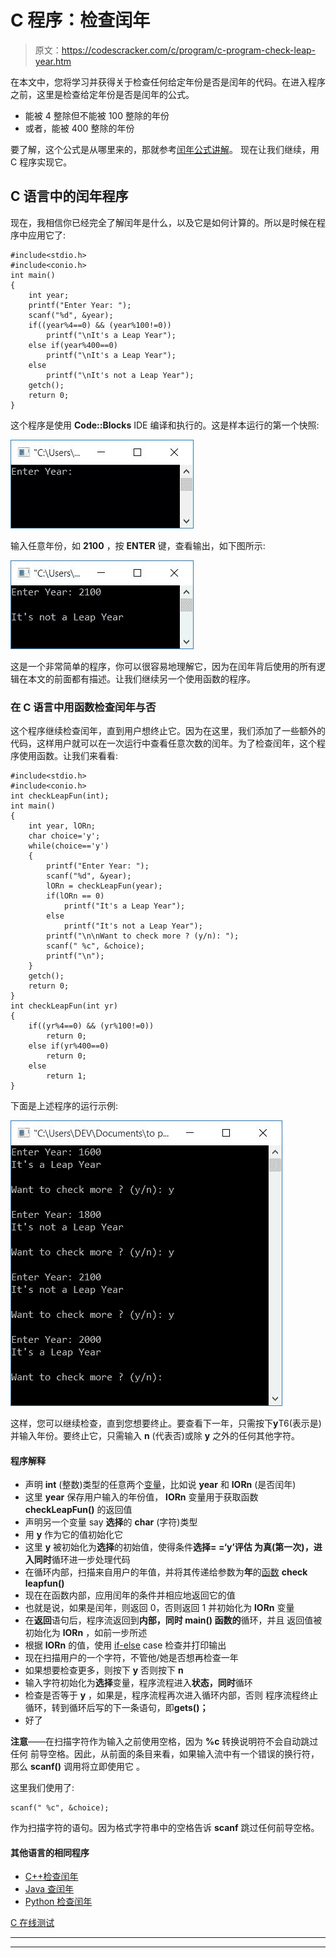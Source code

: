 # C 程序：检查闰年

> 原文：<https://codescracker.com/c/program/c-program-check-leap-year.htm>

在本文中，您将学习并获得关于检查任何给定年份是否是闰年的代码。在进入程序之前，这里是检查给定年份是否是闰年的公式。

*   能被 4 整除但不能被 100 整除的年份
*   或者，能被 400 整除的年份

要了解，这个公式是从哪里来的，那就参考[闰年公式讲解](/nonprog/leap-year.htm)。 现在让我们继续，用 C 程序实现它。

## C 语言中的闰年程序

现在，我相信你已经完全了解闰年是什么，以及它是如何计算的。所以是时候在程序中应用它了:

```
#include<stdio.h>
#include<conio.h>
int main()
{
    int year;
    printf("Enter Year: ");
    scanf("%d", &year);
    if((year%4==0) && (year%100!=0))
        printf("\nIt's a Leap Year");
    else if(year%400==0)
        printf("\nIt's a Leap Year");
    else
        printf("\nIt's not a Leap Year");
    getch();
    return 0;
}
```

这个程序是使用 **Code::Blocks** IDE 编译和执行的。这是样本运行的第一个快照:

![c program check leap year or not](img/0661124732f6fecaaefa119d66c663f1.png)

输入任意年份，如 **2100** ，按 **ENTER** 键，查看输出，如下图所示:

![leap year program c](img/3614118cd51b823155cb04733272916c.png)

这是一个非常简单的程序，你可以很容易地理解它，因为在闰年背后使用的所有逻辑在本文的前面都有描述。让我们继续另一个使用函数的程序。

### 在 C 语言中用函数检查闰年与否

这个程序继续检查闰年，直到用户想终止它。因为在这里，我们添加了一些额外的代码，这样用户就可以在一次运行中查看任意次数的闰年。为了检查闰年，这个程序使用函数。让我们来看看:

```
#include<stdio.h>
#include<conio.h>
int checkLeapFun(int);
int main()
{
    int year, lORn;
    char choice='y';
    while(choice=='y')
    {
        printf("Enter Year: ");
        scanf("%d", &year);
        lORn = checkLeapFun(year);
        if(lORn == 0)
            printf("It's a Leap Year");
        else
            printf("It's not a Leap Year");
        printf("\n\nWant to check more ? (y/n): ");
        scanf(" %c", &choice);
        printf("\n");
    }
    getch();
    return 0;
}
int checkLeapFun(int yr)
{
    if((yr%4==0) && (yr%100!=0))
        return 0;
    else if(yr%400==0)
        return 0;
    else
        return 1;
}
```

下面是上述程序的运行示例:

![c leap year program](img/bf4833fbc192ed37657f57538df30a6b.png)

这样，您可以继续检查，直到您想要终止。要查看下一年，只需按下**y**T6(表示是)并输入年份。要终止它，只需输入 **n** (代表否)或除 **y** 之外的任何其他字符。

#### 程序解释

*   声明 **int** (整数)类型的任意两个[变量](/c/c-variables.htm)，比如说 **year** 和 **lORn** (是否闰年)
*   这里 **year** 保存用户输入的年份值， **lORn** 变量用于获取函数 **checkLeapFun()** 的返回值
*   声明另一个变量 say **选择**的 **char** (字符)类型
*   用 **y** 作为它的值初始化它
*   这里 **y** 被初始化为**选择**的初始值，使得条件**选择= =‘y’**评估 为真(第一次)，进入**同时**循环进一步处理代码
*   在循环内部，扫描来自用户的年值，并将其传递给参数为**年**的[函数](/c/c-functions.htm) **check leapfun()**
*   现在在函数内部，应用闰年的条件并相应地返回它的值
*   也就是说，如果是闰年，则返回 0，否则返回 1 并初始化为 **lORn** 变量
*   在**返回**语句后，程序流返回到**内部，同时 **main()** 函数的**循环，并且 返回值被初始化为 **lORn** ，如前一步所述
*   根据 **lORn** 的值，使用 [if-else](/c/c-if-statement.htm) case 检查并打印输出
*   现在扫描用户的一个字符，不管他/她是否想再检查一年
*   如果想要检查更多，则按下 **y** 否则按下 **n**
*   输入字符初始化为**选择**变量，程序流程进入**状态，同时**循环
*   检查是否等于 **y** ，如果是，程序流程再次进入循环内部，否则 程序流程终止循环，转到循环后写的下一条语句，即**gets()；**
*   好了

**注意**——在扫描字符作为输入之前使用空格，因为 **%c** 转换说明符不会自动跳过任何 前导空格。因此，从前面的条目来看，如果输入流中有一个错误的换行符，那么 **scanf()** 调用将立即使用它 。

这里我们使用了:

```
scanf(" %c", &choice);
```

作为扫描字符的语句。因为格式字符串中的空格告诉 **scanf** 跳过任何前导空格。

#### 其他语言的相同程序

*   [C++检查闰年](/cpp/program/cpp-program-check-leap-year.htm)
*   [Java 查闰年](/java/program/java-program-check-leap-year.htm)
*   [Python 检查闰年](/python/program/python-program-check-leap-year.htm)

[C 在线测试](/exam/showtest.php?subid=2)

* * *

* * *